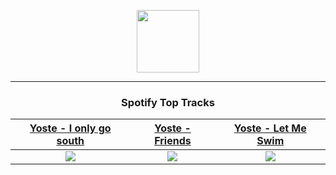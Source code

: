 <p align="center">
  <a href="https://www.tobiasmichael.de">
    <img src="https://tm-website-static.s3.eu-central-1.amazonaws.com/logo.png" width="100" height="100"/>
  </a>
</p>

---

<h3 align="center">Spotify Top Tracks</h3>

[Yoste - I only go south](https://open.spotify.com/track/2nalwZyo0Ww9asX2IG7LmR)|[Yoste - Friends](https://open.spotify.com/track/6fRweMf58LMH1Rv9h771GE)|[Yoste - Let Me Swim](https://open.spotify.com/track/0cKMNwYdrmXKEyzZjqDrWS)
:---:|:----:|:----:
<img src="https://i.scdn.co/image/ab67616d00001e02519f527dca307bbb360c8151"/>|<img src="https://i.scdn.co/image/ab67616d00001e02474dce47927c98b578cb319f"/>|<img src="https://i.scdn.co/image/ab67616d00001e0281d58fec46a30aeaa33df01a"/>
